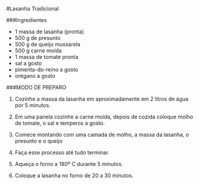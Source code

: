 #Lasanha Tradicional

###Ingredientes
 - 1 massa de lasanha (pronta)
 - 500 g de presunto
 - 500 g de queijo mussarela
 - 500 g carne moída
 - 1 massa de tomate pronta
 - sal a gosto
 - pimenta-do-reino a gosto
 - orégano a gosto
 
###MODO DE PREPARO
 1. Cozinhe a massa da lasanha em aproximadamente em 2 litros de água por 5 minutos.

 2. Em uma panela cozinhe a carne moída, depois de cozida coloque molho de tomate, o sal e temperos a gosto.

 3. Comece montando com uma camada de molho, a massa da lasanha, o presunto e o queijo

 4. Faça esse processo até tudo terminar.

 5. Aqueça o forno a 180º C durante 5 minutos.

 6. Coloque a lasanha no forno de 20 a 30 minutos.
